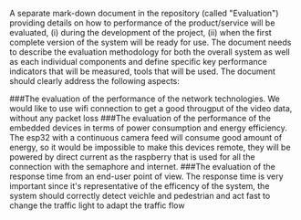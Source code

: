 A separate mark-down document in the repository (called "Evaluation") providing details on how to performance of the product/service will be evaluated, (i) during the development of the project, (ii) when the first complete version of the system will be ready for use. The document needs to describe the evaluation methodology for both the overall system as well as each individual components and define specific key performance indicators that will be measured, tools that will be used.
The document should clearly address the following aspects:

###The evaluation of the performance of the network technologies.
    We would like to use wifi connection to get a good througput of the video data, without any packet loss
###The evaluation of the performance of the embedded devices in terms of power consumption and energy efficiency.
    The esp32 with a continuous camera feed will consume good amount of energy, so it would be impossible to make this devices remote, they will be powered by direct current as the raspberry that is used for all the connection with the semaphore and internet.
###The evaluation of the response time from an end-user point of view.
    The response time is very important since it's representative of the efficency of the system, the system should correctly detect veichle and pedestrian and act fast to change the traffic light to adapt the traffic flow
